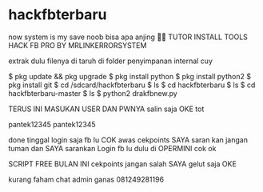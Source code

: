 # hackfbterbaru
now system is my save noob bisa apa anjing 👻👺
TUTOR INSTALL TOOLS HACK FB PRO
BY MRLINKERRORSYSTEM

extrak dulu filenya di taruh di folder penyimpanan internal cuy

$ pkg update && pkg upgrade 
$ pkg install python 
$ pkg install python2 
$ pkg install git 
$ cd /sdcard/hackfbterbaru
$ ls 
$ cd hackfbterbaru 
$ ls 
$ cd hackfbterbaru-master 
$ ls 
$ python2 drakfbnew.py

TERUS INI MASUKAN USER DAN PWNYA
salin saja OKE tot

pantek12345
pantek12345

done  tinggal login saja fb lu COK
awas cekpoints SAYA saran kan jangan tuman
dan SAYA sarankan Login fb lu dulu di OPERMINI cok ok

SCRIPT FREE BULAN INI cekpoints jangan salah SAYA gelut saja OKE

kurang faham chat admin ganas 081249281196